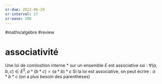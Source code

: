 ```yaml
---
sr-due: 2022-06-29
sr-interval: 17
sr-ease: 308
---
```


#maths/algèbre #review 
# associativité
Une loi de comlosition interne $*$ sur un ensemble $E$ est associative ssi : $\forall(a,b,c)\in E^3, a*(b*c) = (a*b)*c$
Si la loi est associative, on peut écrire : $a*b*c$ (on a plus besoin des parenthèses)
